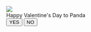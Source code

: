 <!DOCTYPE html>
<html lang="en">
<head>
    <meta charset="UTF-8">
    <meta name="viewport" content="width=device-width, initial-scale=1.0">
    <title>Halooo Panda</title>
    <link rel="stylesheet" href="will-you-be-my-valentine.css">
    <script defer src="will-you-be-my-valentine.js"></script>
    <script src="https://cdn.jsdelivr.net/npm/canvas-confetti@1.3.2/dist/confetti.browser.min.js"></script>
</head>
<body>
    <div class="container" id="valentine">
        <img src="https://media1.tenor.com/m/KusI_nTC1d8AAAAC/hi-waving.gif" class="gif" id="gif">
        <div class="question">Happy Valentine's Day to Panda</div>
        <div class="message" id="message"></div>
        <div class="buttons">
            <button class="button" id="yes">YES</button>
            <button class="button" id="no">NO</button>
        </div>
    </div>
    <div id="heart-container"></div>
</body>
</html>
